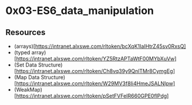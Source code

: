 # 0x03-ES6_data_manipulation

## Resources

- (arrays)[https://intranet.alxswe.com/rltoken/bcXqK1IaIHtrZ45sv0RxsQ]
- (typed array)[https://intranet.alxswe.com/rltoken/YZ5RtzAPTaWtF00MYbXuVw]
- (Set Data Structure)[https://intranet.alxswe.com/rltoken/Ch8vq39y9QnlTMr8CymgEg]
- (Map Data Structure)[https://intranet.alxswe.com/rltoken/W29MV3f8Ii4HmeJSALNIpw]
- (WeakMap)[https://intranet.alxswe.com/rltoken/pSetFVFeIR660GPE0flPdg]
